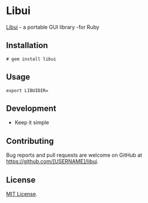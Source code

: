 # Libui

[Libui](https://github.com/andlabs/libui) - a portable GUI library -for Ruby

## Installation

```
# gem install libui
```

## Usage

`export LIBUIDIR=`

## Development

* Keep it simple

## Contributing

Bug reports and pull requests are welcome on GitHub at https://github.com/[USERNAME]/libui.

## License

[MIT License](https://opensource.org/licenses/MIT).
